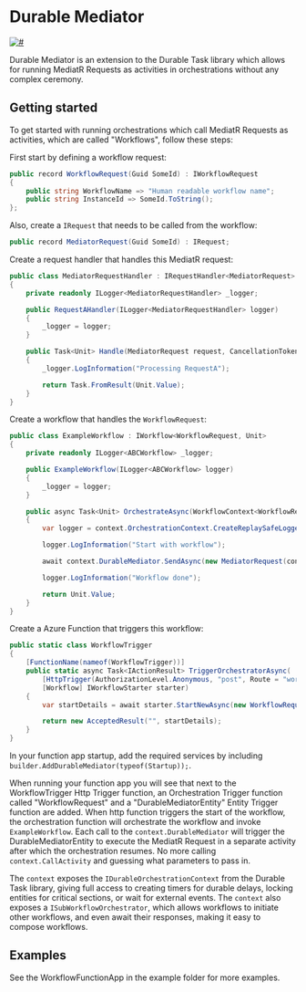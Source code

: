 # Durable Mediator

[![#](https://img.shields.io/nuget/v/DurableMediator?style=flat-square)](https://www.nuget.org/packages/DurableMediator)

Durable Mediator is an extension to the Durable Task library which allows for running MediatR Requests as activities in orchestrations without any complex ceremony.

## Getting started

To get started with running orchestrations which call MediatR Requests as activities, which are called "Workflows", follow these steps:

First start by defining a workflow request:

```c#
public record WorkflowRequest(Guid SomeId) : IWorkflowRequest
{
    public string WorkflowName => "Human readable workflow name";
    public string InstanceId => SomeId.ToString();
};
```

Also, create a `IRequest` that needs to be called from the workflow:

```c#
public record MediatorRequest(Guid SomeId) : IRequest;
```

Create a request handler that handles this MediatR request:

```c#
public class MediatorRequestHandler : IRequestHandler<MediatorRequest>
{
    private readonly ILogger<MediatorRequestHandler> _logger;

    public RequestAHandler(ILogger<MediatorRequestHandler> logger)
    {
        _logger = logger;
    }

    public Task<Unit> Handle(MediatorRequest request, CancellationToken cancellationToken)
    {
        _logger.LogInformation("Processing RequestA");

        return Task.FromResult(Unit.Value);
    }
}

```

Create a workflow that handles the `WorkflowRequest`:

```c#
public class ExampleWorkflow : IWorkflow<WorkflowRequest, Unit>
{
    private readonly ILogger<ABCWorkflow> _logger;

    public ExampleWorkflow(ILogger<ABCWorkflow> logger) 
    {
        _logger = logger;
    }

    public async Task<Unit> OrchestrateAsync(WorkflowContext<WorkflowRequest> context)
    {
        var logger = context.OrchestrationContext.CreateReplaySafeLogger(_logger);

        logger.LogInformation("Start with workflow");

        await context.DurableMediator.SendAsync(new MediatorRequest(context.Request.SomeId));

        logger.LogInformation("Workflow done");

        return Unit.Value;
    }
}
```

Create a Azure Function that triggers this workflow:

```c#
public static class WorkflowTrigger
{
    [FunctionName(nameof(WorkflowTrigger))]
    public static async Task<IActionResult> TriggerOrchestratorAsync(
        [HttpTrigger(AuthorizationLevel.Anonymous, "post", Route = "workflow")] HttpRequestMessage req,
        [Workflow] IWorkflowStarter starter)
    {
        var startDetails = await starter.StartNewAsync(new WorkflowRequest(Guid.NewGuid()));

        return new AcceptedResult("", startDetails);
    }
}
```

In your function app startup, add the required services by including `builder.AddDurableMediator(typeof(Startup));`.

When running your function app you will see that next to the WorkflowTrigger Http Trigger function, an Orchestration Trigger function called "WorkflowRequest" and a "DurableMediatorEntity" Entity Trigger function are added. When http function triggers the start of the workflow, the orchestration function will orchestrate the workflow and invoke `ExampleWorkflow`. Each call to the `context.DurableMediator` will trigger the DurableMediatorEntity to execute the MediatR Request in a separate activity after which the orchestration resumes. No more calling `context.CallActivity` and guessing what parameters to pass in.

The `context` exposes the `IDurableOrchestrationContext` from the Durable Task library, giving full access to creating timers for durable delays, locking entities for critical sections, or wait for external events. The `context` also exposes a `ISubWorkflowOrchestrator`, which allows workflows to initiate other workflows, and even await their responses, making it easy to compose workflows. 

## Examples

See the WorkflowFunctionApp in the example folder for more examples.
